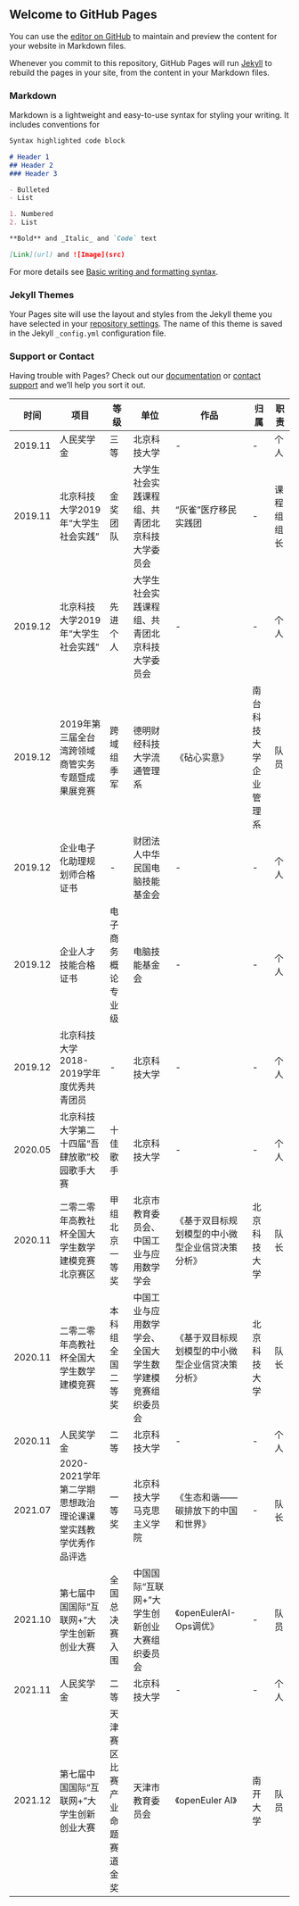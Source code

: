 ## Welcome to GitHub Pages

You can use the [editor on GitHub](https://github.com/tiannuo-yang/tiannuo-yang.github.io/edit/main/index.md) to maintain and preview the content for your website in Markdown files.

Whenever you commit to this repository, GitHub Pages will run [Jekyll](https://jekyllrb.com/) to rebuild the pages in your site, from the content in your Markdown files.

### Markdown

Markdown is a lightweight and easy-to-use syntax for styling your writing. It includes conventions for

```markdown
Syntax highlighted code block

# Header 1
## Header 2
### Header 3

- Bulleted
- List

1. Numbered
2. List

**Bold** and _Italic_ and `Code` text

[Link](url) and ![Image](src)
```

For more details see [Basic writing and formatting syntax](https://docs.github.com/en/github/writing-on-github/getting-started-with-writing-and-formatting-on-github/basic-writing-and-formatting-syntax).

### Jekyll Themes

Your Pages site will use the layout and styles from the Jekyll theme you have selected in your [repository settings](https://github.com/tiannuo-yang/tiannuo-yang.github.io/settings/pages). The name of this theme is saved in the Jekyll `_config.yml` configuration file.

### Support or Contact

Having trouble with Pages? Check out our [documentation](https://docs.github.com/categories/github-pages-basics/) or [contact support](https://support.github.com/contact) and we’ll help you sort it out.

| **时间**  | **项目**                             | **等级**         | **单位**                       | **作品**                   | **归属**      | **职责** |
|---------|------------------------------------|----------------|------------------------------|--------------------------|-------------|--------|
| 2019.11 | 人民奖学金                              | 三等             | 北京科技大学                       | -                        | -           | 个人     |
| 2019.11 | 北京科技大学2019年“大学生社会实践”               | 金奖团队           | 大学生社会实践课程组、共青团北京科技大学委员会      | “灰雀”医疗移民实践团              | -           | 课程组组长  |
| 2019.12 | 北京科技大学2019年“大学生社会实践”               | 先进个人           | 大学生社会实践课程组、共青团北京科技大学委员会      | -                        | -           | 个人     |
| 2019.12 | 2019年第三届全台湾跨领域商管实务专题暨成果展竞赛         | 跨域组季军          | 德明财经科技大学流通管理系                | 《砧心实意》                   | 南台科技大学企业管理系 | 队员     |
| 2019.12 | 企业电子化助理规划师合格证书                     | -              | 财团法人中华民国电脑技能基金会              | -                        | -           | 个人     |
| 2019.12 | 企业人才技能合格证书                         | 电子商务概论专业级      | 电脑技能基金会                      | -                        | -           | 个人     |
| 2019.12 | 北京科技大学2018-2019学年度优秀共青团员           | -              | 北京科技大学                       | -                        | -           | 个人     |
| 2020.05 | 北京科技大学第二十四届“吾肆放歌”校园歌手大赛            | 十佳歌手           | 北京科技大学                       | -                        | -           | 个人     |
| 2020.11 | 二零二零年高教社杯全国大学生数学建模竞赛北京赛区           | 甲组北京一等奖        | 北京市教育委员会、中国工业与应用数学学会         | 《基于双目标规划模型的中小微型企业信贷决策分析》 | 北京科技大学      | 队长     |
| 2020.11 | 二零二零年高教社杯全国大学生数学建模竞赛               | 本科组全国二等奖       | 中国工业与应用数学学会、全国大学生数学建模竞赛组织委员会 | 《基于双目标规划模型的中小微型企业信贷决策分析》 | 北京科技大学      | 队长     |
| 2020.11 | 人民奖学金                              | 二等             | 北京科技大学                       | -                        | -           | 个人     |
| 2021.07 | 2020-2021学年第二学期思想政治理论课课堂实践教学优秀作品评选 | 一等奖            | 北京科技大学马克思主义学院                | 《生态和谐——碳排放下的中国和世界》       | -           | 队长     |
| 2021.10 | 第七届中国国际“互联网+”大学生创新创业大赛             | 全国总决赛入围        | 中国国际“互联网+”大学生创新创业大赛组织委员会     | 《openEulerAI-Ops调优》      | -           | 队员     |
| 2021.11 | 人民奖学金                              | 二等             | 北京科技大学                       | -                        | -           | 个人     |
| 2021.12 | 第七届中国国际“互联网+”大学生创新创业大赛             | 天津赛区比赛产业命题赛道金奖 | 天津市教育委员会                     | 《openEuler AI》           | 南开大学        | 队员     |
